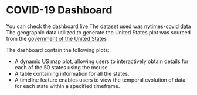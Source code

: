 # COVID-19 Dashboard
You can check the dashboard [live](https://covid-geodata-dashboard.streamlit.app/)
The dataset used was [nytimes-covid data](https://github.com/nytimes/covid-19-data/blob/master/us-states.csv)
The geographic data utilized to generate the United States plot was sourced from the [government of the United States](https://www.census.gov/data/datasets/time-series/demo/popest/2020s-national-total.html)

The dashboard contain the following plots:

- A dynamic US map plot, allowing users to interactively obtain details for each of the 50 states using the mouse.
- A table containing information for all the states.
- A timeline feature enables users to view the temporal evolution of data for each state within a specified timeframe.
